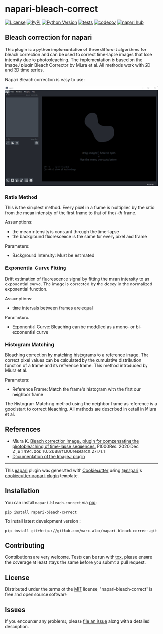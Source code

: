 # napari-bleach-correct

[![License](https://img.shields.io/github/license/marx-alex/napari-bleach-correct)](https://github.com/marx-alex/napari-bleach-correct)
[![PyPI](https://img.shields.io/pypi/v/napari-bleach-correct.svg?color=green)](https://pypi.org/project/napari-bleach-correct)
[![Python Version](https://img.shields.io/pypi/pyversions/napari-bleach-correct.svg?color=green)](https://python.org)
[![tests](https://github.com/marx-alex/napari-bleach-correct/workflows/tests/badge.svg)](https://github.com/marx-alex/napari-bleach-correct/actions)
[![codecov](https://codecov.io/gh/marx-alex/napari-bleach-correct/branch/main/graph/badge.svg)](https://codecov.io/gh/marx-alex/napari-bleach-correct)
[![napari hub](https://img.shields.io/endpoint?url=https://api.napari-hub.org/shields/napari-bleach-correct)](https://napari-hub.org/plugins/napari-bleach-correct)

## Bleach correction for napari

This plugin is a python implementation of three different algorithms for bleach correction and can be used 
to correct time-lapse images that lose intensity due to photobleaching. The implementation is based on the ImageJ 
plugin Bleach Corrector by Miura et al. All methods work with 2D and 3D time series.

Napari Bleach correction is easy to use:

![Demo](./data/demo.gif)

### Ratio Method

This is the simplest method. Every pixel in a frame is multiplied by the ratio from the mean intensity of the 
first frame to that of the *i-th* frame.

Assumptions:
* the mean intensity is constant through the time-lapse
* the background fluorescence is the same for every pixel and frame

Parameters:
* Background Intensity: Must be estimated

### Exponential Curve Fitting

Drift estimation of fluorescence signal by fitting the mean intensity to an exponential curve.
The image is corrected by the decay in the normalized exponential function.

Assumptions:
* time intervals between frames are equal

Parameters:
* Exponential Curve: Bleaching can be modelled as a mono- or bi-exponential curve

### Histogram Matching

Bleaching correction by matching histograms to a reference image.
The correct pixel values can be calculated by the cumulative distribution function
of a frame and its reference frame. This method introduced by Miura et al.

Parameters:
* Reference Frame: Match the frame's histogram with the first our neighbor frame 

The Histogram Matching method using the neighbor frame as reference is a good start to correct bleaching.
All methods are described in detail in Miura et al.

## References

* Miura K. [Bleach correction ImageJ plugin for compensating the photobleaching of time-lapse sequences.](https://www.ncbi.nlm.nih.gov/pmc/articles/PMC7871415/) F1000Res. 2020 Dec 21;9:1494. doi: 10.12688/f1000research.27171.1
* [Documentation of the ImageJ plugin](https://wiki.cmci.info/downloads/bleach_corrector)
----------------------------------

This [napari] plugin was generated with [Cookiecutter] using [@napari]'s [cookiecutter-napari-plugin] template.

<!--
Don't miss the full getting started guide to set up your new package:
https://github.com/napari/cookiecutter-napari-plugin#getting-started

and review the napari docs for plugin developers:
https://napari.org/plugins/stable/index.html
-->

## Installation

You can install `napari-bleach-correct` via [pip]:

    pip install napari-bleach-correct



To install latest development version :

    pip install git+https://github.com/marx-alex/napari-bleach-correct.git


## Contributing

Contributions are very welcome. Tests can be run with [tox], please ensure
the coverage at least stays the same before you submit a pull request.

## License

Distributed under the terms of the [MIT] license,
"napari-bleach-correct" is free and open source software

## Issues

If you encounter any problems, please [file an issue] along with a detailed description.

[napari]: https://github.com/napari/napari
[Cookiecutter]: https://github.com/audreyr/cookiecutter
[@napari]: https://github.com/napari
[MIT]: http://opensource.org/licenses/MIT
[BSD-3]: http://opensource.org/licenses/BSD-3-Clause
[GNU GPL v3.0]: http://www.gnu.org/licenses/gpl-3.0.txt
[GNU LGPL v3.0]: http://www.gnu.org/licenses/lgpl-3.0.txt
[Apache Software License 2.0]: http://www.apache.org/licenses/LICENSE-2.0
[Mozilla Public License 2.0]: https://www.mozilla.org/media/MPL/2.0/index.txt
[cookiecutter-napari-plugin]: https://github.com/napari/cookiecutter-napari-plugin

[file an issue]: https://github.com/marx-alex/napari-bleach-correct/issues

[napari]: https://github.com/napari/napari
[tox]: https://tox.readthedocs.io/en/latest/
[pip]: https://pypi.org/project/pip/
[PyPI]: https://pypi.org/
